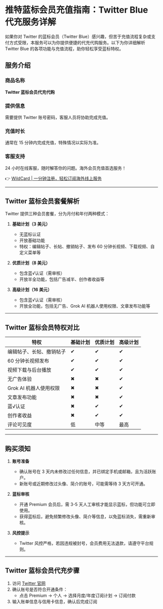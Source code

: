 # 推特蓝标会员充值指南：Twitter Blue 代充服务详解

如果你对 Twitter 的蓝标会员（Twitter Blue）感兴趣，但苦于充值流程复杂或支付方式受限，本服务可以为你提供便捷的代充代购服务。以下为你详细解析 Twitter Blue 的各项功能与充值流程，助你轻松享受蓝标特权。

## 服务介绍

### 商品名称  
**Twitter 蓝标会员代充代购**  

### 提供信息  
需要提供 Twitter 账号密码，客服人员将协助完成充值。  

### 充值时长  
通常在 15 分钟内完成充值，特殊情况以实际为准。  

### 客服支持  
24 小时在线客服，随时解答你的问题。海外会员充值首选服务！  

👉 [WildCard | 一分钟注册，轻松订阅海外线上服务](https://bbtdd.com/WildCard)

---

## Twitter 蓝标会员套餐解析

Twitter 提供三种会员套餐，分为月付和年付两种模式：

1. **基础计划（3 美元）**  
   - 无蓝标认证  
   - 开放基础功能  
   - 特权：编辑帖子、长帖、撤销帖子、发布 60 分钟长视频、下载视频、自定义菜单等  

2. **优质计划（8 美元）**  
   - 包含蓝√认证（需审核）  
   - 开放半全功能，包括广告减半、创作者收益等  

3. **高级计划（16 美元）**  
   - 包含蓝√认证（需审核）  
   - 开放全功能，包括无广告、Grok AI 机器人使用权限、文章发布功能等  

---

## Twitter 蓝标会员特权对比

| 特权                          | 基础计划 | 优质计划 | 高级计划 |
|-------------------------------|----------|----------|----------|
| 编辑帖子、长帖、撤销帖子        | ✔        | ✔        | ✔        |
| 60 分钟长视频发布              | ✔        | ✔        | ✔        |
| 视频下载与后台播放              | ✔        | ✔        | ✔        |
| 无广告体验                     | ✖        | ✖        | ✔        |
| Grok AI 机器人使用权限          | ✖        | ✖        | ✔        |
| 文章发布功能                    | ✖        | ✖        | ✔        |
| 蓝√认证                        | ✖        | ✔        | ✔        |
| 创作者收益                      | ✖        | ✔        | ✔        |
| 评论可见度                      | 低       | 中等     | 最高     |

---

## 购买须知

1. **账号准备**  
   - 确认账号在 3 天内未修改过任何信息，并已绑定手机或邮箱，且为活跃账户。  
   - 新账号或近期修改过头像、简介的账号，可能需等待 3 天方可开通。  

2. **蓝标审核**  
   - 开通 Premium 会员后，需 3-5 天人工审核才能显示蓝标，但功能可立即使用。  
   - 获得蓝标后，避免频繁修改头像、简介等信息，以免蓝标消失，需重新审核。  

3. **风控提示**  
   - Twitter 风控严格，若因违规被封号，会员费用无法退款，请遵守平台规则。  

---

## Twitter 蓝标会员代充步骤

1. 访问 [Twitter 官网](https://twitter.com/)  
2. 确认账号是否符合开通条件：  
   - 点击 Premium → 个人 → 选择月度/年度订阅计划 → 订阅付款  
3. 输入账单信息与信用卡信息，确认后完成订阅